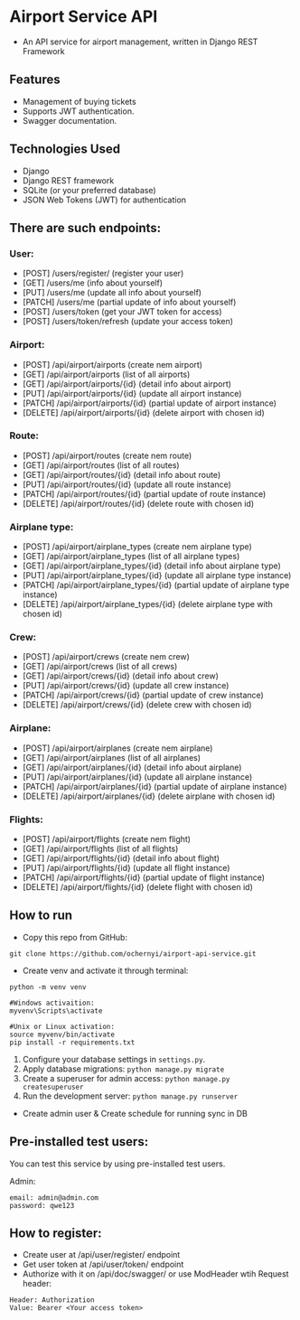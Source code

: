 # Airport Service API
- An API service for airport management, written in Django REST Framework

## Features
- Management of buying tickets
- Supports JWT authentication.
- Swagger documentation.


## Technologies Used

- Django
- Django REST framework
- SQLite (or your preferred database)
- JSON Web Tokens (JWT) for authentication

## There are such endpoints:

### User:

- [POST] /users/register/   (register your user)
- [GET] /users/me   (info about yourself)
- [PUT] /users/me   (update all info about yourself)
- [PATCH] /users/me  (partial update of info about yourself)
- [POST] /users/token (get your JWT token for access)
- [POST] /users/token/refresh (update your access token)

### Airport:

- [POST] /api/airport/airports   (create nem airport)
- [GET] /api/airport/airports   (list of all airports)
- [GET] /api/airport/airports/{id}   (detail info about airport)
- [PUT] /api/airport/airports/{id}   (update all airport instance)
- [PATCH] /api/airport/airports/{id}   (partial update of airport instance)
- [DELETE] /api/airport/airports/{id}   (delete airport with chosen id)

### Route:

- [POST] /api/airport/routes   (create nem route)
- [GET] /api/airport/routes   (list of all routes)
- [GET] /api/airport/routes/{id}   (detail info about route)
- [PUT] /api/airport/routes/{id}   (update all route instance)
- [PATCH] /api/airport/routes/{id}   (partial update of route instance)
- [DELETE] /api/airport/routes/{id}   (delete route with chosen id)

### Airplane type:

- [POST] /api/airport/airplane_types   (create nem airplane type)
- [GET] /api/airport/airplane_types   (list of all airplane types)
- [GET] /api/airport/airplane_types/{id}   (detail info about airplane type)
- [PUT] /api/airport/airplane_types/{id}   (update all airplane type instance)
- [PATCH] /api/airport/airplane_types/{id}   (partial update of airplane type instance)
- [DELETE] /api/airport/airplane_types/{id}   (delete airplane type with chosen id)

### Crew:

- [POST] /api/airport/crews   (create nem crew)
- [GET] /api/airport/crews   (list of all crews)
- [GET] /api/airport/crews/{id}   (detail info about crew)
- [PUT] /api/airport/crews/{id}   (update all crew instance)
- [PATCH] /api/airport/crews/{id}   (partial update of crew instance)
- [DELETE] /api/airport/crews/{id}   (delete crew with chosen id)

### Airplane:

- [POST] /api/airport/airplanes   (create nem airplane)
- [GET] /api/airport/airplanes   (list of all airplanes)
- [GET] /api/airport/airplanes/{id}   (detail info about airplane)
- [PUT] /api/airport/airplanes/{id}   (update all airplane instance)
- [PATCH] /api/airport/airplanes/{id}   (partial update of airplane instance)
- [DELETE] /api/airport/airplanes/{id}   (delete airplane with chosen id)

### Flights:

- [POST] /api/airport/flights   (create nem flight)
- [GET] /api/airport/flights   (list of all flights)
- [GET] /api/airport/flights/{id}   (detail info about flight)
- [PUT] /api/airport/flights/{id}   (update all flight instance)
- [PATCH] /api/airport/flights/{id}   (partial update of flight instance)
- [DELETE] /api/airport/flights/{id}   (delete flight with chosen id)

## How to run

- Copy this repo from GitHub:
```git
git clone https://github.com/ochernyi/airport-api-service.git
```
- Create venv and activate it through terminal:
```git
python -m venv venv

#Windows activaition:
myvenv\Scripts\activate

#Unix or Linux activation:
source myvenv/bin/activate
pip install -r requirements.txt
```
1. Configure your database settings in `settings.py`.
2. Apply database migrations: `python manage.py migrate`
3. Create a superuser for admin access: `python manage.py createsuperuser`
4. Run the development server: `python manage.py runserver`

- Create admin user & Create schedule for running sync in DB

## Pre-installed test users:
You can test this service by using pre-installed test users.

Admin:
```git
email: admin@admin.com
password: qwe123
```


## How to register:
- Create user at /api/user/register/ endpoint
- Get user token at /api/user/token/ endpoint
- Authorize with it on /api/doc/swagger/ or use ModHeader wtih Request header:
```
Header: Authorization
Value: Bearer <Your access token> 
```
